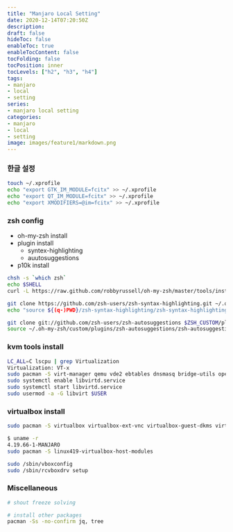 ```yaml
---
title: "Manjaro Local Setting"
date: 2020-12-14T07:20:50Z
description:
draft: false 
hideToc: false
enableToc: true
enableTocContent: false
tocFolding: false
tocPosition: inner
tocLevels: ["h2", "h3", "h4"]
tags:
- manjaro
- local
- setting
series:
- manjaro local setting 
categories:
- manjaro
- local
- setting
image: images/feature1/markdown.png
---
```


### 한글 설정 

```sh 
touch ~/.xprofile
echo "export GTK_IM_MODULE=fcitx" >> ~/.xprofile
echo "export QT_IM_MODULE=fcitx" >> ~/.xprofile
echo "export XMODIFIERS=@im=fcitx" >> ~/.xprofile
```

### zsh config 

* oh-my-zsh install 
* plugin install 
  * syntex-highlighting 
  * auutosuggestions
* p10k install 

```sh 
chsh -s `which zsh`
echo $SHELL 
curl -L https://raw.github.com/robbyrussell/oh-my-zsh/master/tools/install.sh | sh

git clone https://github.com/zsh-users/zsh-syntax-highlighting.git ~/.oh-my-zsh/custom/plugins
echo "source ${(q-)PWD}/zsh-syntax-highlighting/zsh-syntax-highlighting.zsh" >> ${ZDOTDIR:-$HOME}/.zshrc

git clone git://github.com/zsh-users/zsh-autosuggestions $ZSH_CUSTOM/plugins/zsh-autosuggestions
source ~/.oh-my-zsh/custom/plugins/zsh-autosuggestions/zsh-autosuggestions.zsh
```

### kvm tools install 

```sh 
LC_ALL=C lscpu | grep Virtualization
Virtualization: VT-x
sudo pacman -S virt-manager qemu vde2 ebtables dnsmasq bridge-utils openbsd-netcat
sudo systemctl enable libvirtd.service
sudo systemctl start libvirtd.service
sudo usermod -a -G libvirt $USER
```


### virtualbox install 

```sh 
sudo pacman -S virtualbox virtualbox-ext-vnc virtualbox-guest-dkms virtualbox-host-dkms virtualbox-guest-utils virtualbox-guest-iso virtualbox-sdk 

$ uname -r
4.19.66-1-MANJARO
sudo pacman -S linux419-virtualbox-host-modules

sudo /sbin/vboxconfig
sudo /sbin/rcvboxdrv setup
```

### Miscellaneous

```sh 
# shout freeze solving 

# install other packages 
pacman -Ss -no-confirm jq, tree

```
